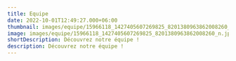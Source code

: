 ```yaml
---
title: Equipe
date: 2022-10-01T12:49:27.000+06:00
thumbnail: images/equipe/15966118_1427405607269825_8201380963862008260_n.jpg
image: images/equipe/15966118_1427405607269825_8201380963862008260_n.jpg
shortDescription: Découvrez notre équipe !
description: Découvrez notre équipe !
---
```

